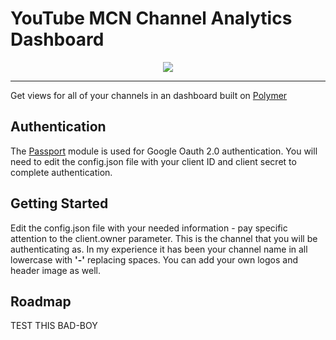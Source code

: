 # YouTube MCN Channel Analytics Dashboard

<center>
    <img src="https://gyazo.com/bff33dc3fdf7a713e3ed59acd0c5bab7">
</center>

* * *


Get views for all of your channels in an dashboard built on <a href="https://www.polymer-project.org/1.0/">Polymer</a>


## Authentication

The <a href="Passport">Passport</a> module is used for Google Oauth 2.0 authentication.  You will need to edit the config.json file with your client ID and client secret to complete authentication.

## Getting Started

Edit the config.json file with your needed information - pay specific attention to the client.owner parameter.  This is the channel that you will be authenticating as.  In my experience it has been your channel name in all lowercase with <strong>'-'</strong> replacing spaces.  You can add your own logos and header image as well.

## Roadmap

TEST THIS BAD-BOY